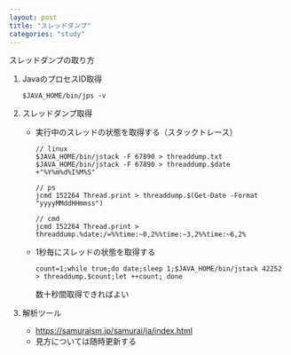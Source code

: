 ```yaml
---
layout: post
title: "スレッドダンプ"
categories: "study"
---
```


スレッドダンプの取り方


1. JavaのプロセスID取得
    ```
    $JAVA_HOME/bin/jps -v
    ```
2. スレッドダンプ取得
    - 実行中のスレッドの状態を取得する（スタックトレース）
        ```
        // linux
        $JAVA_HOME/bin/jstack -F 67890 > threaddump.txt
        $JAVA_HOME/bin/jstack -F 67890 > threaddump.$date +"%Y%m%d%I%M%S"
        
        // ps
        jcmd 152264 Thread.print > threaddump.$(Get-Date -Format "yyyyMMddHHmmss")
        
        // cmd
        jcmd 152264 Thread.print > threaddump.%date:/=%%time:~0,2%%time:~3,2%%time:~6,2%
        ```

    - 1秒毎にスレッドの状態を取得する
        ```
        count=1;while true;do date;sleep 1;$JAVA_HOME/bin/jstack 42252 > threaddump.$count;let ++count; done
        ```
      数十秒間取得できればよい

3. 解析ツール
    - https://samuraism.jp/samurai/ja/index.html
    - 見方については随時更新する
